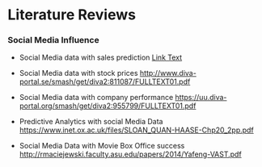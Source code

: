 # Literature Reviews

### Social Media Influence

- Social Media data with sales prediction [Link Text](https://aaltodoc.aalto.fi/bitstream/handle/123456789/19413/master_Mäkinen_Dominik_2016.pdf?sequence=1)


- Social Media data with stock prices
http://www.diva-portal.se/smash/get/diva2:811087/FULLTEXT01.pdf

- Social Media data with company performance
https://uu.diva-portal.org/smash/get/diva2:955799/FULLTEXT01.pdf

- Predictive Analytics with social Media Data
https://www.inet.ox.ac.uk/files/SLOAN_QUAN-HAASE-Chp20_2pp.pdf

- Social Media Data with Movie Box Office success
http://rmaciejewski.faculty.asu.edu/papers/2014/Yafeng-VAST.pdf

